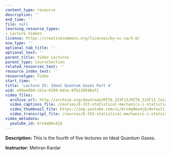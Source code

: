 ```yaml
---
content_type: resource
description: ''
end_time: ''
file: null
learning_resource_types:
- Lecture Videos
license: https://creativecommons.org/licenses/by-nc-sa/4.0/
ocw_type: ''
optional_tab_title: ''
optional_text: ''
parent_title: Video Lectures
parent_type: CourseSection
related_resources_text: ''
resource_index_text: ''
resourcetype: Video
start_time: ''
title: 'Lecture 25: Ideal Quantum Gases Part 4'
uid: e08ae80d-cb1a-6298-bd1e-8fb138596af1
video_files:
  archive_url: http://archive.org/download/MIT8.333F13/MIT8_333F13_lec25_300k.mp4
  video_captions_file: /courses/8-333-statistical-mechanics-i-statistical-mechanics-of-particles-fall-2013/1596762e4d555f93a90783b94725f51d_6rn4q9mv4jQ.vtt
  video_thumbnail_file: https://img.youtube.com/vi/6rn4q9mv4jQ/default.jpg
  video_transcript_file: /courses/8-333-statistical-mechanics-i-statistical-mechanics-of-particles-fall-2013/16724724ff6aba5d4b04b38a706c1411_6rn4q9mv4jQ.pdf
video_metadata:
  youtube_id: 6rn4q9mv4jQ
---
```


**Description:** This is the fourth of five lectures on Ideal Quantum Gases.

**Instructor:** Mehran Kardar


